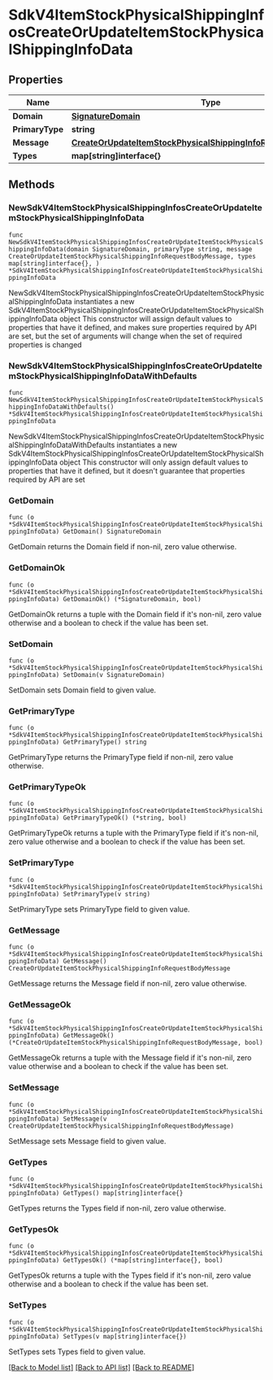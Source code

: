 # SdkV4ItemStockPhysicalShippingInfosCreateOrUpdateItemStockPhysicalShippingInfoData

## Properties

Name | Type | Description | Notes
------------ | ------------- | ------------- | -------------
**Domain** | [**SignatureDomain**](SignatureDomain.md) |  | 
**PrimaryType** | **string** |  | 
**Message** | [**CreateOrUpdateItemStockPhysicalShippingInfoRequestBodyMessage**](CreateOrUpdateItemStockPhysicalShippingInfoRequestBodyMessage.md) |  | 
**Types** | **map[string]interface{}** |  | 

## Methods

### NewSdkV4ItemStockPhysicalShippingInfosCreateOrUpdateItemStockPhysicalShippingInfoData

`func NewSdkV4ItemStockPhysicalShippingInfosCreateOrUpdateItemStockPhysicalShippingInfoData(domain SignatureDomain, primaryType string, message CreateOrUpdateItemStockPhysicalShippingInfoRequestBodyMessage, types map[string]interface{}, ) *SdkV4ItemStockPhysicalShippingInfosCreateOrUpdateItemStockPhysicalShippingInfoData`

NewSdkV4ItemStockPhysicalShippingInfosCreateOrUpdateItemStockPhysicalShippingInfoData instantiates a new SdkV4ItemStockPhysicalShippingInfosCreateOrUpdateItemStockPhysicalShippingInfoData object
This constructor will assign default values to properties that have it defined,
and makes sure properties required by API are set, but the set of arguments
will change when the set of required properties is changed

### NewSdkV4ItemStockPhysicalShippingInfosCreateOrUpdateItemStockPhysicalShippingInfoDataWithDefaults

`func NewSdkV4ItemStockPhysicalShippingInfosCreateOrUpdateItemStockPhysicalShippingInfoDataWithDefaults() *SdkV4ItemStockPhysicalShippingInfosCreateOrUpdateItemStockPhysicalShippingInfoData`

NewSdkV4ItemStockPhysicalShippingInfosCreateOrUpdateItemStockPhysicalShippingInfoDataWithDefaults instantiates a new SdkV4ItemStockPhysicalShippingInfosCreateOrUpdateItemStockPhysicalShippingInfoData object
This constructor will only assign default values to properties that have it defined,
but it doesn't guarantee that properties required by API are set

### GetDomain

`func (o *SdkV4ItemStockPhysicalShippingInfosCreateOrUpdateItemStockPhysicalShippingInfoData) GetDomain() SignatureDomain`

GetDomain returns the Domain field if non-nil, zero value otherwise.

### GetDomainOk

`func (o *SdkV4ItemStockPhysicalShippingInfosCreateOrUpdateItemStockPhysicalShippingInfoData) GetDomainOk() (*SignatureDomain, bool)`

GetDomainOk returns a tuple with the Domain field if it's non-nil, zero value otherwise
and a boolean to check if the value has been set.

### SetDomain

`func (o *SdkV4ItemStockPhysicalShippingInfosCreateOrUpdateItemStockPhysicalShippingInfoData) SetDomain(v SignatureDomain)`

SetDomain sets Domain field to given value.


### GetPrimaryType

`func (o *SdkV4ItemStockPhysicalShippingInfosCreateOrUpdateItemStockPhysicalShippingInfoData) GetPrimaryType() string`

GetPrimaryType returns the PrimaryType field if non-nil, zero value otherwise.

### GetPrimaryTypeOk

`func (o *SdkV4ItemStockPhysicalShippingInfosCreateOrUpdateItemStockPhysicalShippingInfoData) GetPrimaryTypeOk() (*string, bool)`

GetPrimaryTypeOk returns a tuple with the PrimaryType field if it's non-nil, zero value otherwise
and a boolean to check if the value has been set.

### SetPrimaryType

`func (o *SdkV4ItemStockPhysicalShippingInfosCreateOrUpdateItemStockPhysicalShippingInfoData) SetPrimaryType(v string)`

SetPrimaryType sets PrimaryType field to given value.


### GetMessage

`func (o *SdkV4ItemStockPhysicalShippingInfosCreateOrUpdateItemStockPhysicalShippingInfoData) GetMessage() CreateOrUpdateItemStockPhysicalShippingInfoRequestBodyMessage`

GetMessage returns the Message field if non-nil, zero value otherwise.

### GetMessageOk

`func (o *SdkV4ItemStockPhysicalShippingInfosCreateOrUpdateItemStockPhysicalShippingInfoData) GetMessageOk() (*CreateOrUpdateItemStockPhysicalShippingInfoRequestBodyMessage, bool)`

GetMessageOk returns a tuple with the Message field if it's non-nil, zero value otherwise
and a boolean to check if the value has been set.

### SetMessage

`func (o *SdkV4ItemStockPhysicalShippingInfosCreateOrUpdateItemStockPhysicalShippingInfoData) SetMessage(v CreateOrUpdateItemStockPhysicalShippingInfoRequestBodyMessage)`

SetMessage sets Message field to given value.


### GetTypes

`func (o *SdkV4ItemStockPhysicalShippingInfosCreateOrUpdateItemStockPhysicalShippingInfoData) GetTypes() map[string]interface{}`

GetTypes returns the Types field if non-nil, zero value otherwise.

### GetTypesOk

`func (o *SdkV4ItemStockPhysicalShippingInfosCreateOrUpdateItemStockPhysicalShippingInfoData) GetTypesOk() (*map[string]interface{}, bool)`

GetTypesOk returns a tuple with the Types field if it's non-nil, zero value otherwise
and a boolean to check if the value has been set.

### SetTypes

`func (o *SdkV4ItemStockPhysicalShippingInfosCreateOrUpdateItemStockPhysicalShippingInfoData) SetTypes(v map[string]interface{})`

SetTypes sets Types field to given value.



[[Back to Model list]](../README.md#documentation-for-models) [[Back to API list]](../README.md#documentation-for-api-endpoints) [[Back to README]](../README.md)


